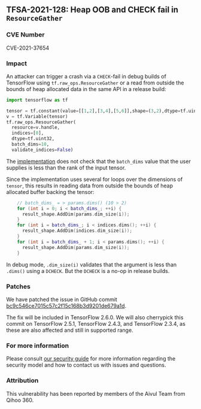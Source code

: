 ## TFSA-2021-128: Heap OOB and CHECK fail in `ResourceGather`

### CVE Number
CVE-2021-37654

### Impact
An attacker can trigger a crash via a `CHECK`-fail in debug builds of TensorFlow
using `tf.raw_ops.ResourceGather` or a read from outside the bounds of heap
allocated data in the same API in a release build:

```python
import tensorflow as tf

tensor = tf.constant(value=[[1,2],[3,4],[5,6]],shape=(3,2),dtype=tf.uint32)
v = tf.Variable(tensor)
tf.raw_ops.ResourceGather(
  resource=v.handle,
  indices=[0],
  dtype=tf.uint32,
  batch_dims=10,
  validate_indices=False)
```

The
[implementation](https://github.com/galeone/tensorflow/blob/f24faa153ad31a4b51578f8181d3aaab77a1ddeb/tensorflow/core/kernels/resource_variable_ops.cc#L660-L668)
does not check that the `batch_dims` value that the user supplies is less than
the rank of the input tensor.

Since the implementation uses several for loops over the dimensions of `tensor`,
this results in reading data from outside the bounds of heap allocated buffer
backing the tensor:

```cc
    // batch_dims_ = > params.dims() (10 > 2)
    for (int i = 0; i < batch_dims_; ++i) {
      result_shape.AddDim(params.dim_size(i));
    }
    for (int i = batch_dims_; i < indices.dims(); ++i) {
      result_shape.AddDim(indices.dim_size(i));
    }
    for (int i = batch_dims_ + 1; i < params.dims(); ++i) {
      result_shape.AddDim(params.dim_size(i));
    }
```

In debug mode, `.dim_size(i)` validates that the argument is less than `.dims()`
using a `DCHECK`. But the `DCHECK` is a no-op in release builds.

### Patches
We have patched the issue in GitHub commit
[bc9c546ce7015c57c2f15c168b3d9201de679a1d](https://github.com/galeone/tensorflow/commit/bc9c546ce7015c57c2f15c168b3d9201de679a1d).

The fix will be included in TensorFlow 2.6.0. We will also cherrypick this
commit on TensorFlow 2.5.1, TensorFlow 2.4.3, and TensorFlow 2.3.4, as these are
also affected and still in supported range.

### For more information
Please consult [our security
guide](https://github.com/galeone/tensorflow/blob/master/SECURITY.md) for
more information regarding the security model and how to contact us with issues
and questions.

### Attribution
This vulnerability has been reported by members of the Aivul Team from Qihoo
360.
